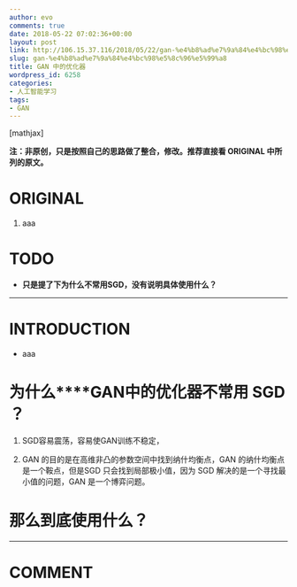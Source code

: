 ```yaml
---
author: evo
comments: true
date: 2018-05-22 07:02:36+00:00
layout: post
link: http://106.15.37.116/2018/05/22/gan-%e4%b8%ad%e7%9a%84%e4%bc%98%e5%8c%96%e5%99%a8/
slug: gan-%e4%b8%ad%e7%9a%84%e4%bc%98%e5%8c%96%e5%99%a8
title: GAN 中的优化器
wordpress_id: 6258
categories:
- 人工智能学习
tags:
- GAN
---
```


<!-- more -->

[mathjax]

**注：非原创，只是按照自己的思路做了整合，修改。推荐直接看 ORIGINAL 中所列的原文。**


# ORIGINAL





 	
  1. aaa




# TODO





 	
  * **只是提了下为什么不常用SGD，没有说明具体使用什么？**





* * *





# INTRODUCTION





 	
  * aaa





# **为什么****GAN中的优化器不常用 ****S****GD ？**





 	
  1. SGD容易震荡，容易使GAN训练不稳定，

 	
  2. GAN 的目的是在高维非凸的参数空间中找到纳什均衡点，GAN 的纳什均衡点是一个鞍点，但是SGD 只会找到局部极小值，因为 SGD 解决的是一个寻找最小值的问题，GAN 是一个博弈问题。




# 那么到底使用什么？




















* * *





# COMMENT



